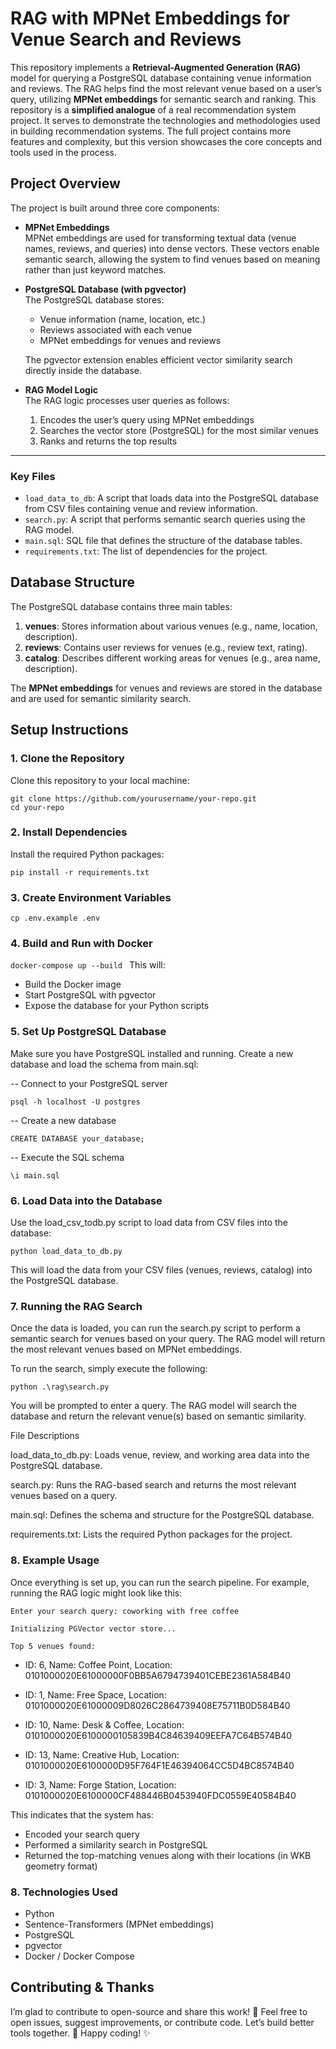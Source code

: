 # RAG with MPNet Embeddings for Venue Search and Reviews

This repository implements a **Retrieval-Augmented Generation (RAG)** model for querying a PostgreSQL database containing venue information and reviews. The RAG helps find the most relevant venue based on a user’s query, utilizing **MPNet embeddings** for semantic search and ranking. This repository is a **simplified analogue** of a real recommendation system project. It serves to demonstrate the technologies and methodologies used in building recommendation systems. The full project contains more features and complexity, but this version showcases the core concepts and tools used in the process.

## Project Overview

The project is built around three core components:

- **MPNet Embeddings**  
  MPNet embeddings are used for transforming textual data (venue names, reviews, and queries) into dense vectors. These vectors enable semantic search, allowing the system to find venues based on meaning rather than just keyword matches.

- **PostgreSQL Database (with pgvector)**  
  The PostgreSQL database stores:
  - Venue information (name, location, etc.)
  - Reviews associated with each venue
  - MPNet embeddings for venues and reviews

  The pgvector extension enables efficient vector similarity search directly inside the database.

- **RAG Model Logic**  
  The RAG logic processes user queries as follows:
  1. Encodes the user’s query using MPNet embeddings
  2. Searches the vector store (PostgreSQL) for the most similar venues
  3. Ranks and returns the top results

---

### Key Files

- `load_data_to_db`: A script that loads data into the PostgreSQL database from CSV files containing venue and review information.
- `search.py`: A script that performs semantic search queries using the RAG model.
- `main.sql`: SQL file that defines the structure of the database tables.
- `requirements.txt`: The list of dependencies for the project.
  
## Database Structure

The PostgreSQL database contains three main tables:

1. **venues**: Stores information about various venues (e.g., name, location, description).
2. **reviews**: Contains user reviews for venues (e.g., review text, rating).
3. **catalog**: Describes different working areas for venues (e.g., area name, description).

The **MPNet embeddings** for venues and reviews are stored in the database and are used for semantic similarity search.

## Setup Instructions

### 1. Clone the Repository

Clone this repository to your local machine:

```
git clone https://github.com/yourusername/your-repo.git
cd your-repo
```

### 2. Install Dependencies
Install the required Python packages:

```
pip install -r requirements.txt

```

### 3. Create Environment Variables

`cp .env.example .env
`

### 4. Build and Run with Docker

`docker-compose up --build
`
This will:
- Build the Docker image
- Start PostgreSQL with pgvector
- Expose the database for your Python scripts

### 5. Set Up PostgreSQL Database
Make sure you have PostgreSQL installed and running. Create a new database and load the schema from main.sql:


-- Connect to your PostgreSQL server
```
psql -h localhost -U postgres
```
-- Create a new database
```
CREATE DATABASE your_database;
```
-- Execute the SQL schema
```
\i main.sql
```
### 6. Load Data into the Database
Use the load_csv_todb.py script to load data from CSV files into the database:

```
python load_data_to_db.py
```
This will load the data from your CSV files (venues, reviews, catalog) into the PostgreSQL database.

### 7. Running the RAG Search

Once the data is loaded, you can run the search.py script to perform a semantic search for venues based on your query. The RAG model will return the most relevant venues based on MPNet embeddings.

To run the search, simply execute the following:

```
python .\rag\search.py
```
You will be prompted to enter a query. The RAG model will search the database and return the relevant venue(s) based on semantic similarity.

File Descriptions

load_data_to_db.py: Loads venue, review, and working area data into the PostgreSQL database.

search.py: Runs the RAG-based search and returns the most relevant venues based on a query.

main.sql: Defines the schema and structure for the PostgreSQL database.

requirements.txt: Lists the required Python packages for the project.

### 8. Example Usage

Once everything is set up, you can run the search pipeline. For example, running the RAG logic might look like this:

`Enter your search query: coworking with free coffee
`

`Initializing PGVector vector store...
`

`Top 5 venues found:`


- ID: 6, Name: Coffee Point, Location: 0101000020E61000000F0BB5A6794739401CEBE2361A584B40

- ID: 1, Name: Free Space, Location: 0101000020E61000009D8026C2864739408E75711B0D584B40

- ID: 10, Name: Desk & Coffee, Location: 0101000020E6100000105839B4C84639409EEFA7C64B574B40

- ID: 13, Name: Creative Hub, Location: 0101000020E6100000D95F764F1E46394064CC5D4BC8574B40

- ID: 3, Name: Forge Station, Location: 0101000020E6100000CF488446B0453940FDC0559E40584B40

This indicates that the system has:

- Encoded your search query
- Performed a similarity search in PostgreSQL
- Returned the top-matching venues along with their locations (in WKB geometry format)

### 8. Technologies Used
- Python
- Sentence-Transformers (MPNet embeddings)
- PostgreSQL
- pgvector
- Docker / Docker Compose

## Contributing & Thanks
I’m glad to contribute to open-source and share this work! 🎉
Feel free to open issues, suggest improvements, or contribute code. Let’s build better tools together. 🚀
Happy coding! ✨

